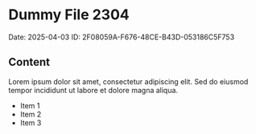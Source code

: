# Dummy File 2304

Date: 2025-04-03
ID: 2F08059A-F676-48CE-B43D-053186C5F753

## Content

Lorem ipsum dolor sit amet, consectetur adipiscing elit.
Sed do eiusmod tempor incididunt ut labore et dolore magna aliqua.

* Item 1
* Item 2
* Item 3
